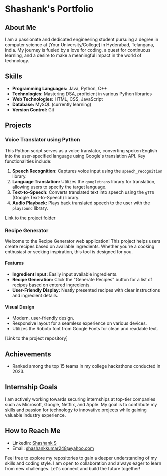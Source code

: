 # Shashank's Portfolio

## About Me

I am a passionate and dedicated engineering student pursuing a degree in computer science at [Your University/College] in Hyderabad, Telangana, India. My journey is fueled by a love for coding, a quest for continuous learning, and a desire to make a meaningful impact in the world of technology.

## Skills

- **Programming Languages:** Java, Python, C++
- **Technologies:** Mastering DSA, proficient in various Python libraries
- **Web Technologies:** HTML, CSS, JavaScript
- **Database:** MySQL (currently learning)
- **Version Control:** Git

## Projects

### Voice Translator using Python

This Python script serves as a voice translator, converting spoken English into the user-specified language using Google's translation API. Key functionalities include:

1. **Speech Recognition:** Captures voice input using the `speech_recognition` library.
2. **Language Translation:** Utilizes the `googletrans` library for translation, allowing users to specify the target language.
3. **Text-to-Speech:** Converts translated text into speech using the `gTTS` (Google Text-to-Speech) library.
4. **Audio Playback:** Plays back translated speech to the user with the `playsound` library.

[Link to the project folder](./Recipe-generator)

### Recipe Generator

Welcome to the Recipe Generator web application! This project helps users create recipes based on available ingredients. Whether you're a cooking enthusiast or seeking inspiration, this tool is designed for you.

#### Features

- **Ingredient Input:** Easily input available ingredients.
- **Recipe Generation:** Click the "Generate Recipes" button for a list of recipes based on entered ingredients.
- **User-Friendly Display:** Neatly presented recipes with clear instructions and ingredient details.

#### Visual Design

- Modern, user-friendly design.
- Responsive layout for a seamless experience on various devices.
- Utilizes the Roboto font from Google Fonts for clean and readable text.

[Link to the project repository]

## Achievements

- Ranked among the top 15 teams in my college hackathons conducted in 2023.

## Internship Goals

I am actively working towards securing internships at top-tier companies such as Microsoft, Google, Netflix, and Apple. My goal is to contribute my skills and passion for technology to innovative projects while gaining valuable industry experience.

## How to Reach Me

- LinkedIn: [Shashank S](https://www.linkedin.com/in/shashank-248s/)
- Email: shashankkumar248@yahoo.com

Feel free to explore my repositories to gain a deeper understanding of my skills and coding style. I am open to collaboration and always eager to learn from new challenges. Let's connect and build the future together!
